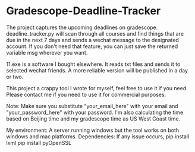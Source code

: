 # Gradescope-Deadline-Tracker

The project captures the upcoming deadlines on gradescope. deadline_tracker.py will scan through all courses and find things that are due in the next 7 days and sends a wechat message to the designated account. If you don't need that feature, you can just save the returned variable msg wherever you want.

11.exe is a software I bought elsewhere. It reads txt files and sends it to selected wechat friends. A more reliable version will be published in a day or two.

This project a crappy tool I wrote for myself, feel free to use it if you need. Please contact me if you need to use it for commercial purposes.

Note: Make sure you substitute "your_email_here" with your email and "your_password_here" with your password. I'm also calculating the time based on Beijing time and my gradescope time as US West Coast time. 

My environment: A server running windows but the tool works on both windows and mac platforms.
Dependencies: If any issue occurs,
  pip install lxml
  pip install pyOpenSSL

